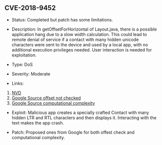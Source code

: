 ## CVE-2018-9452

-   Status: Completed but patch has some limitations.

-   Description: In getOffsetForHorizontal of Layout.java, there is a possible application hang due to a slow width calculation. This could lead to remote denial of service if a contact with many hidden unicode characters were sent to the device and used by a local app, with no additional execution privileges needed. User interaction is needed for exploitation.

-   Type: DoS

-   Severity: Moderate

-   Links:

1. [NVD](https://nvd.nist.gov/vuln/detail/CVE-2018-9452)
2. [Google Source offset not checked](https://android.googlesource.com/platform/frameworks/base/+/54f661b16b308cf38d1b9703214591c0f83df64d)
3. [Google Source computational complexity](https://android.googlesource.com/platform/frameworks/base/+/3b6f84b77c30ec0bab5147b0cffc192c86ba2634)

-   Exploit: Malicious app creates a specially crafted Contact with many hidden LTR and RTL characters and then displays it. Interacting with the text makes the app crash.

-   Patch: Proposed ones from Google for both offest check and computational complexity.

